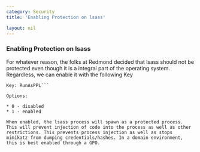 ```yaml
---
category: Security
title: 'Enabling Protection on lsass'

layout: nil
---
```


### Enabling Protection on lsass

For whatever reason, the folks at Redmond decided that lsass should not be protected even though it is a integral part of the operating system. Regardless, we can enable it with the following Key

```HKEY_LOCAL_MACHINE\SYSTEM\CurrentControlSet\Control\Lsa
Key: RunAsPPL```

Options:

* 0 - disabled
* 1 - enabled

When enabled, the lsass process will spawn as a protected process. This will prevent injection of code into the process as well as other restrictions. This prevents process injection as well as stops mimikatz from dumping credentials/hashes. In a domain environment, this is best enabled through a GPO.